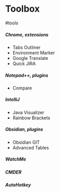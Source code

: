 # Toolbox
#tools 

##### Chrome, extensions
- Tabs Outliner
- Environment Marker
- Google Translate
- Quick JIRA

##### Notepad++, plugins
- Compare

##### IntelliJ
- Java Visualizer
- Rainbow Brackets

##### Obsidian, plugins
- Obsidian GIT
- Advanced Tables

##### WatchMe

##### CMDER

##### AutoHotkey